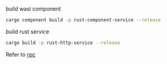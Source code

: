 
build wasi component

```sh
cargo component build -p rust-component-service --release
```

build rust service

```sh
cargo build -p rust-http-service --release
```

Refer to [rpc](rpc/README.md)